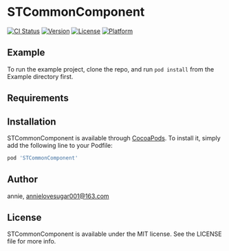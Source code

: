 # STCommonComponent

[![CI Status](https://img.shields.io/travis/annie/STCommonComponent.svg?style=flat)](https://travis-ci.org/annie/STCommonComponent)
[![Version](https://img.shields.io/cocoapods/v/STCommonComponent.svg?style=flat)](https://cocoapods.org/pods/STCommonComponent)
[![License](https://img.shields.io/cocoapods/l/STCommonComponent.svg?style=flat)](https://cocoapods.org/pods/STCommonComponent)
[![Platform](https://img.shields.io/cocoapods/p/STCommonComponent.svg?style=flat)](https://cocoapods.org/pods/STCommonComponent)

## Example

To run the example project, clone the repo, and run `pod install` from the Example directory first.

## Requirements

## Installation

STCommonComponent is available through [CocoaPods](https://cocoapods.org). To install
it, simply add the following line to your Podfile:

```ruby
pod 'STCommonComponent'
```

## Author

annie, annielovesugar001@163.com

## License

STCommonComponent is available under the MIT license. See the LICENSE file for more info.
